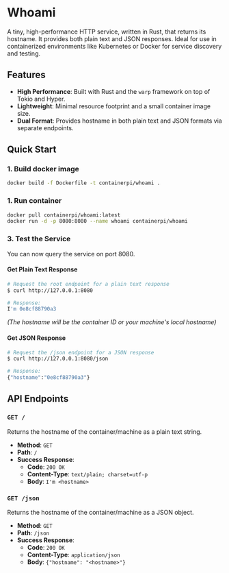 # Whoami

A tiny, high-performance HTTP service, written in Rust, that returns its hostname. It provides both plain text and JSON responses. Ideal for use in containerized environments like Kubernetes or Docker for service discovery and testing.

## Features

*   **High Performance**: Built with Rust and the `warp` framework on top of Tokio and Hyper.
*   **Lightweight**: Minimal resource footprint and a small container image size.
*   **Dual Format**: Provides hostname in both plain text and JSON formats via separate endpoints.

## Quick Start

### 1. Build docker image

```bash
docker build -f Dockerfile -t containerpi/whoami .
```

### 1. Run container

```bash
docker pull containerpi/whoami:latest
docker run -d -p 8080:8080 --name whoami containerpi/whoami
```

### 3. Test the Service

You can now query the service on port 8080.

#### Get Plain Text Response

```bash
# Request the root endpoint for a plain text response
$ curl http://127.0.0.1:8080

# Response:
I'm 0e8cf88790a3
```
*(The hostname will be the container ID or your machine's local hostname)*

#### Get JSON Response

```bash
# Request the /json endpoint for a JSON response
$ curl http://127.0.0.1:8080/json

# Response:
{"hostname":"0e8cf88790a3"}
```

## API Endpoints

### `GET /`

Returns the hostname of the container/machine as a plain text string.

*   **Method**: `GET`
*   **Path**: `/`
*   **Success Response**:
    *   **Code**: `200 OK`
    *   **Content-Type**: `text/plain; charset=utf-p`
    *   **Body**: `I'm <hostname>`

### `GET /json`

Returns the hostname of the container/machine as a JSON object.

*   **Method**: `GET`
*   **Path**: `/json`
*   **Success Response**:
    *   **Code**: `200 OK`
    *   **Content-Type**: `application/json`
    *   **Body**: `{"hostname": "<hostname>"}`

